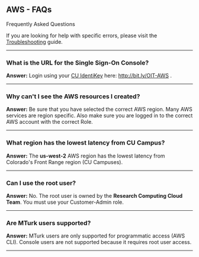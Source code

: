 ## AWS - FAQs

Frequently Asked Questions

If you are looking for help with specific errors, please visit the [Troubleshooting](../troubleshooting/troubleshooting.md) guide.

---

### What is the URL for the Single Sign-On Console?
**Answer:**
Login using your <a href="https://oit.colorado.edu/services/identity-access-management/identikey" target="_blank">CU IdentiKey</a> here: <a href="http://bit.ly/OIT-AWS" target="_blank">http://bit.ly/OIT-AWS </a>.

---

### Why can't I see the AWS resources I created?
**Answer:**
Be sure that you have selected the correct AWS region.
Many AWS services are region specific.
Also make sure you are logged in to the correct AWS account with the correct Role.

---

### What region has the lowest latency from CU Campus?
**Answer:**
The **us-west-2** AWS region has the lowest latency from Colorado's Front Range region (CU Campuses).

---

### Can I use the root user?
**Answer:**
No.
The root user is owned by the **Research Computing Cloud Team**.
You must use your Customer-Admin role.

---

### Are MTurk users supported?
**Answer:**
MTurk users are only supported for programmatic access (AWS CLI).
Console users are not supported because it requires root user access.

---
